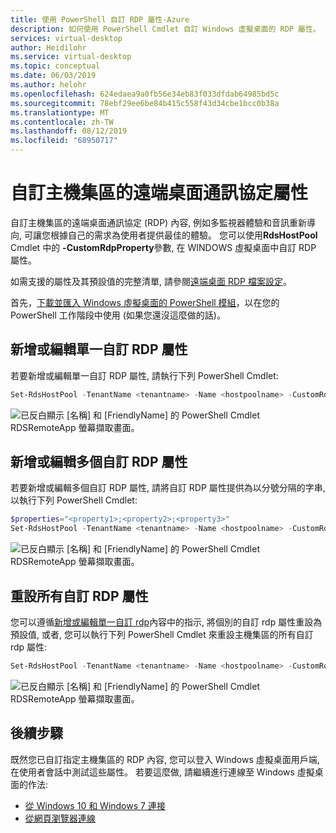 ```yaml
---
title: 使用 PowerShell 自訂 RDP 屬性-Azure
description: 如何使用 PowerShell Cmdlet 自訂 Windows 虛擬桌面的 RDP 屬性。
services: virtual-desktop
author: Heidilohr
ms.service: virtual-desktop
ms.topic: conceptual
ms.date: 06/03/2019
ms.author: helohr
ms.openlocfilehash: 624edaea9a0fb56e34eb83f033dfdab64985bd5c
ms.sourcegitcommit: 78ebf29ee6be84b415c558f43d34cbe1bcc0b38a
ms.translationtype: MT
ms.contentlocale: zh-TW
ms.lasthandoff: 08/12/2019
ms.locfileid: "68950717"
---
```

# <a name="customize-remote-desktop-protocol-properties-for-a-host-pool"></a>自訂主機集區的遠端桌面通訊協定屬性

自訂主機集區的遠端桌面通訊協定 (RDP) 內容, 例如多監視器體驗和音訊重新導向, 可讓您根據自己的需求為使用者提供最佳的體驗。 您可以使用**RdsHostPool** Cmdlet 中的 **-CustomRdpProperty**參數, 在 WINDOWS 虛擬桌面中自訂 RDP 屬性。

如需支援的屬性及其預設值的完整清單, 請參閱[遠端桌面 RDP 檔案設定](https://docs.microsoft.com/windows-server/remote/remote-desktop-services/clients/rdp-files)。

首先，[下載並匯入 Windows 虛擬桌面的 PowerShell 模組](https://docs.microsoft.com/powershell/windows-virtual-desktop/overview)，以在您的 PowerShell 工作階段中使用 (如果您還沒這麼做的話)。

## <a name="add-or-edit-a-single-custom-rdp-property"></a>新增或編輯單一自訂 RDP 屬性

若要新增或編輯單一自訂 RDP 屬性, 請執行下列 PowerShell Cmdlet:

```powershell
Set-RdsHostPool -TenantName <tenantname> -Name <hostpoolname> -CustomRdpProperty "<property>"
```
![已反白顯示 [名稱] 和 [FriendlyName] 的 PowerShell Cmdlet RDSRemoteApp 螢幕擷取畫面。](media/singlecustomrdpproperty.png)

## <a name="add-or-edit-multiple-custom-rdp-properties"></a>新增或編輯多個自訂 RDP 屬性

若要新增或編輯多個自訂 RDP 屬性, 請將自訂 RDP 屬性提供為以分號分隔的字串, 以執行下列 PowerShell Cmdlet:

```powershell
$properties="<property1>;<property2>;<property3>"
Set-RdsHostPool -TenantName <tenantname> -Name <hostpoolname> -CustomRdpProperty $properties
```
![已反白顯示 [名稱] 和 [FriendlyName] 的 PowerShell Cmdlet RDSRemoteApp 螢幕擷取畫面。](media/multiplecustomrdpproperty.png)

## <a name="reset-all-custom-rdp-properties"></a>重設所有自訂 RDP 屬性

您可以遵循[新增或編輯單一自訂 rdp](#add-or-edit-a-single-custom-rdp-property)內容中的指示, 將個別的自訂 rdp 屬性重設為預設值, 或者, 您可以執行下列 PowerShell Cmdlet 來重設主機集區的所有自訂 rdp 屬性:

```powershell
Set-RdsHostPool -TenantName <tenantname> -Name <hostpoolname> -CustomRdpProperty ""
```
![已反白顯示 [名稱] 和 [FriendlyName] 的 PowerShell Cmdlet RDSRemoteApp 螢幕擷取畫面。](media/resetcustomrdpproperty.png)

## <a name="next-steps"></a>後續步驟

既然您已自訂指定主機集區的 RDP 內容, 您可以登入 Windows 虛擬桌面用戶端, 在使用者會話中測試這些屬性。 若要這麼做, 請繼續進行連線至 Windows 虛擬桌面的作法:

- [從 Windows 10 和 Windows 7 連接](connect-windows-7-and-10.md)
- [從網頁瀏覽器連線](connect-web.md)
